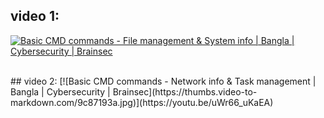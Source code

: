## video 1:
[![Basic CMD commands - File management & System info | Bangla | Cybersecurity | Brainsec](https://thumbs.video-to-markdown.com/70478f91.jpg)](https://youtu.be/S_bEFGv0Xb8)

<br>
## video 2:
[![Basic CMD commands - Network info & Task management | Bangla | Cybersecurity | Brainsec](https://thumbs.video-to-markdown.com/9c87193a.jpg)](https://youtu.be/uWr66_uKaEA)

